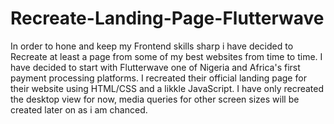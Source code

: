# Recreate-Landing-Page-Flutterwave

In order to hone and keep my Frontend skills sharp i have decided to Recreate at least a page from some of my best websites from time to time. 
I have decided to start with Flutterwave one of Nigeria and Africa's first payment processing platforms. I recreated their official 
landing page for their website using HTML/CSS and a likkle JavaScript. I have only recreated the desktop view for now, media queries for 
other screen sizes will be created later on as i am chanced.
